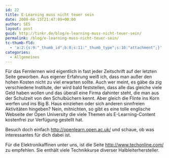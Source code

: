 ```yaml
---
id: 22
title: E-Learning muss nicht teuer sein
date: 2008-04-15T21:47:09+00:00
author: SES
layout: post
guid: http://tinkr.de/blog/e-learning-muss-nicht-teuer-sein/
permalink: /blog/e-learning-muss-nicht-teuer-sein/
tc-thumb-fld:
  - 'a:2:{s:9:"_thumb_id";b:0;s:11:"_thumb_type";s:10:"attachment";}'
categories:
  - Allgemeines
---
```

Für das Fernlernen wird eigentlich in fast jeder Zeitschrift auf der letzten Seite geworben.
Aus eigener Erfahrung weiß ich, dass man außer den hohen Kosten nicht zu viel erwarten sollte. Auch wer meint, es gäbe da zig verschiedene Institute, der wird bald feststellen, dass alle das gleiche viele Geld haben wollen und das überall eine Firma dahinter steht, die man aus der Schulzeit von den Schulbüchern kennt.
Aber gleich die Flinte ins Korn werfen und ins Big B. Haus einziehen oder sich anderen sinnfreien Aktivitäten hingeben? Nein, mitnichten, so gibt es eine tolle englische Webseite der Open University die viele Themen als E-Learning-Content kostenfrei zur Verfügung gestellt hat.

Besuch doch einfach <http://openlearn.open.ac.uk/> und schaue, ob was interessantes für dich dabei ist.

Für die Elektronikaffinen unter uns, ist die Seite <http://www.techonline.com/> zu empfehlen. Sie enthält viele Technikkurse diverser Halbleiterhersteller.
